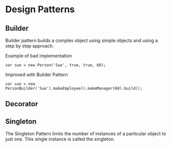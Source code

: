 # Design Patterns

## Builder

Builder pattern builds a complex object using simple objects and using a step by step approach.

Example of bad implementation

`var sue = new Person('Sue', true, true, 60);`

Improved with Builder Pattern

`var sue = new PersonBuilder('Sue').makeEmployee().makeManager(60).build();`

## Decorator

## Singleton

The Singleton Pattern limits the number of instances of a particular object to just one. This single instance is called the singleton.
